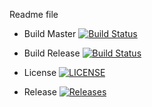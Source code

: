 Readme file

- Build Master [![Build Status](https://travis-ci.org/Richard-Herz/SEMethodsSet08103G1.svg?branch=master)](https://travis-ci.org/Richard-Herz/SEMethodsSet08103G1)

- Build Release [![Build Status](https://travis-ci.org/Richard-Herz/SEMethodsSet08103G1.svg?branch=releases)](https://travis-ci.org/Richard-Herz/SEMethodsSet08103G1)
- License [![LICENSE](https://img.shields.io/github/license/Richard-Herz/SEMethodsSet08103G1.svg?style=flat-square)](https://github.com/Richard-Herz/SEMethodsSet08103G1/blob/master/LICENSE)
- Release [![Releases](https://img.shields.io/github/release/Richard-Herz/SEMethodsSet08103G1/all.svg?style=flat-square)](https://github.com/Richard-Herz/SEMethodsSet08103G1/releases)



